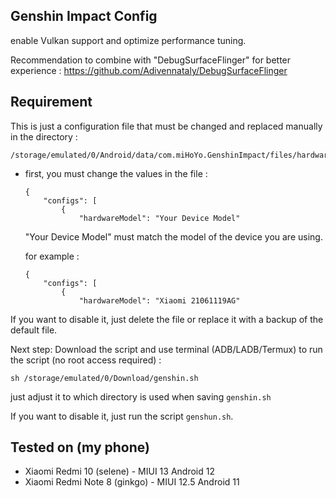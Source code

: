 ## Genshin Impact Config
enable Vulkan support and optimize performance tuning.

Recommendation to combine with "DebugSurfaceFlinger" for better experience :
https://github.com/Adivennataly/DebugSurfaceFlinger

## Requirement
This is just a configuration file that must be changed and replaced manually in the directory :

    /storage/emulated/0/Android/data/com.miHoYo.GenshinImpact/files/hardware_model_config.json

- first, you must change the values in the file :

      {
          "configs": [
              {
                  "hardwareModel": "Your Device Model"
  

  "Your Device Model" must match the model of the device you are using.

  for example :
  
      {
          "configs": [
              {
                  "hardwareModel": "Xiaomi 21061119AG"
  

If you want to disable it, just delete the file or replace it with a backup of the default file.


Next step:
Download the script and use terminal (ADB/LADB/Termux) to run the script (no root access required) :

    sh /storage/emulated/0/Download/genshin.sh


just adjust it to which directory is used when saving `genshin.sh`

If you want to disable it, just run the script `genshun.sh`.


## Tested on (my phone)

- Xiaomi Redmi 10 (selene) - MIUI 13 Android 12
- Xiaomi Redmi Note 8 (ginkgo) - MIUI 12.5 Android 11
